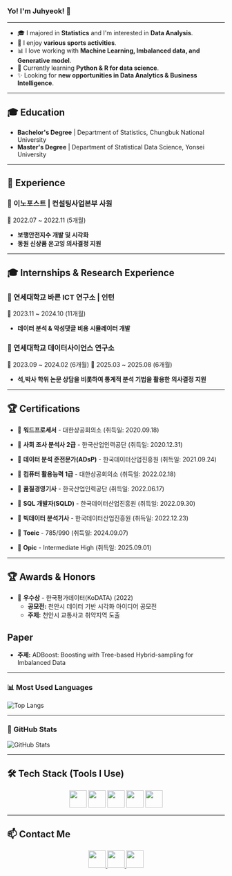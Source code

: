 ### Yo! I'm Juhyeok!  👋 

---
- 🎓 I majored in **Statistics** and I'm interested in **Data Analysis**.  
- 🏃 I enjoy **various sports activities**.  
- 📊 I love working with **Machine Learning, Imbalanced data, and Generative model**.  
- 🌱 Currently learning **Python & R for data science**.  
- ✨ Looking for **new opportunities in Data Analytics & Business Intelligence**.

---
## 🎓 Education
- **Bachelor's Degree** | Department of Statistics, Chungbuk National University  
- **Master's Degree** | Department of Statistical Data Science, Yonsei University

---
## 💼 Experience
### 🏢 이노포스트 | 컨설팅사업본부 사원  
📅 2022.07 ~ 2022.11 (5개월)  
-  **보행안전지수 개발 및 시각화**  
-  **동원 신상품 온고잉 의사결정 지원**
  
---
## 🎓 Internships & Research Experience

### 🏢 연세대학교 바른 ICT 연구소 | 인턴  
📅 2023.11 ~ 2024.10 (11개월)  
-  **데이터 분석 & 악성댓글 비용 시뮬레이터 개발**  

### 🏢 연세대학교 데이터사이언스 연구소  
📅 2023.09 ~ 2024.02 (6개월)
📅 2025.03 ~ 2025.08 (6개월)
-  **석,박사 학위 논문 상담을 비롯하여 통계적 분석 기법을 활용한 의사결정 지원**  

---
## 🏆 Certifications
- 📜 **워드프로세서** - 대한상공회의소 (취득일: 2020.09.18)
- 📜 **사회 조사 분석사 2급** - 한국산업인력공단 (취득일: 2020.12.31)
- 📜 **데이터 분석 준전문가(ADsP)** - 한국데이터산업진흥원 (취득일: 2021.09.24)
- 📜 **컴퓨터 활용능력 1급** - 대한상공회의소 (취득일: 2022.02.18)
- 📜 **품질경영기사** - 한국산업인력공단 (취득일: 2022.06.17)
- 📜 **SQL 개발자(SQLD)** - 한국데이터산업진흥원 (취득일: 2022.09.30)
- 📜 **빅데이터 분석기사** - 한국데이터산업진흥원 (취득일: 2022.12.23)

- 📜 **Toeic** - 785/990 (취득일: 2024.09.07)
- 📜 **Opic** - Intermediate High (취득일: 2025.09.01)



---
## 🏆 Awards & Honors
- 🏅 **우수상** - 한국평가데이터(KoDATA) (2022)
  - **공모전:** 천안시 데이터 기반 시각화 아이디어 공모전
  - **주제:** 천안시 교통사고 취약지역 도출 

##  Paper
- **주제:** ADBoost: Boosting with Tree-based Hybrid-sampling for Imbalanced Data

---
### 📊 Most Used Languages
![Top Langs](https://github-readme-stats.vercel.app/api/top-langs/?username=hjuhyeok&layout=compact&theme=dark)

---
### 🚀 GitHub Stats
![GitHub Stats](https://github-readme-stats.vercel.app/api?username=hjuhyeok&show_icons=true&theme=dark)

---
## 🛠️ Tech Stack (Tools I Use)
<p align="center">
  <img src="https://img.shields.io/badge/Python-3776AB?style=for-the-badge&logo=python&logoColor=white" height="40">
  <img src="https://img.shields.io/badge/R-276DC3?style=for-the-badge&logo=r&logoColor=white" height="40">
  <img src="https://img.shields.io/badge/Tableau-E97627?style=for-the-badge&logo=tableau&logoColor=white" height="40">
  <img src="https://img.shields.io/badge/QGIS-589632?style=for-the-badge&logo=qgis&logoColor=white" height="40">
  <img src="https://img.shields.io/badge/SQL-4479A1?style=for-the-badge&logo=mysql&logoColor=white" height="40">
</p>

---
## 📫 Contact Me
<p align="center">
  <a href="mailto:wngur2670@gmail.com">
    <img src="https://img.shields.io/badge/Gmail-D14836?style=for-the-badge&logo=gmail&logoColor=white" height="40">
  </a>
  <a href="https://www.linkedin.com/in/%EC%A3%BC%ED%98%81-%ED%97%88-aa7604256/">
    <img src="https://img.shields.io/badge/LinkedIn-0077B5?style=for-the-badge&logo=linkedin&logoColor=white" height="40">
  </a>
  <a href="https://github.com/hjuhyeok">
    <img src="https://img.shields.io/badge/GitHub-181717?style=for-the-badge&logo=github&logoColor=white" height="40">
  </a>
</p>



